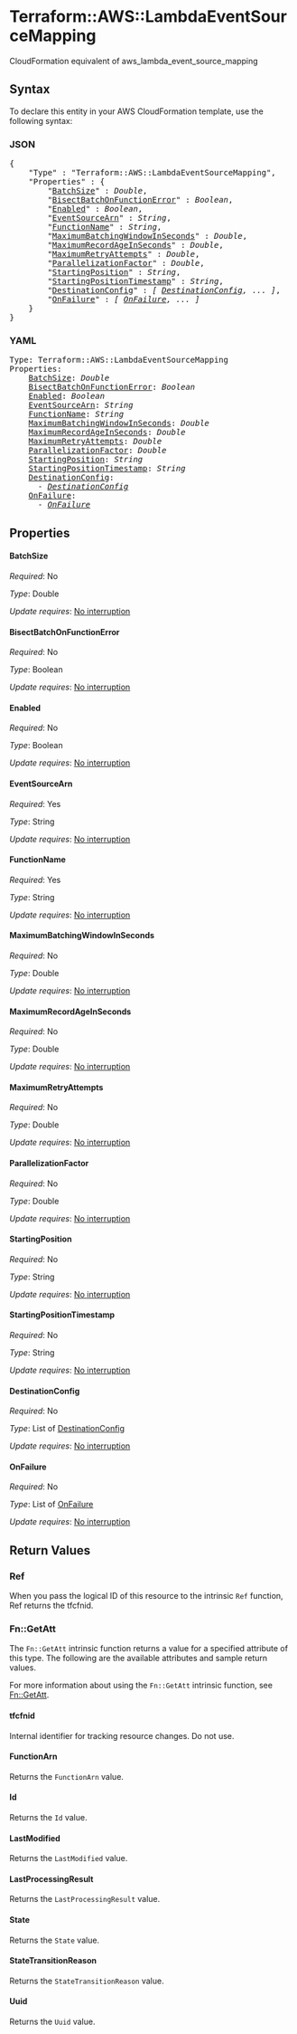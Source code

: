 # Terraform::AWS::LambdaEventSourceMapping

CloudFormation equivalent of aws_lambda_event_source_mapping

## Syntax

To declare this entity in your AWS CloudFormation template, use the following syntax:

### JSON

<pre>
{
    "Type" : "Terraform::AWS::LambdaEventSourceMapping",
    "Properties" : {
        "<a href="#batchsize" title="BatchSize">BatchSize</a>" : <i>Double</i>,
        "<a href="#bisectbatchonfunctionerror" title="BisectBatchOnFunctionError">BisectBatchOnFunctionError</a>" : <i>Boolean</i>,
        "<a href="#enabled" title="Enabled">Enabled</a>" : <i>Boolean</i>,
        "<a href="#eventsourcearn" title="EventSourceArn">EventSourceArn</a>" : <i>String</i>,
        "<a href="#functionname" title="FunctionName">FunctionName</a>" : <i>String</i>,
        "<a href="#maximumbatchingwindowinseconds" title="MaximumBatchingWindowInSeconds">MaximumBatchingWindowInSeconds</a>" : <i>Double</i>,
        "<a href="#maximumrecordageinseconds" title="MaximumRecordAgeInSeconds">MaximumRecordAgeInSeconds</a>" : <i>Double</i>,
        "<a href="#maximumretryattempts" title="MaximumRetryAttempts">MaximumRetryAttempts</a>" : <i>Double</i>,
        "<a href="#parallelizationfactor" title="ParallelizationFactor">ParallelizationFactor</a>" : <i>Double</i>,
        "<a href="#startingposition" title="StartingPosition">StartingPosition</a>" : <i>String</i>,
        "<a href="#startingpositiontimestamp" title="StartingPositionTimestamp">StartingPositionTimestamp</a>" : <i>String</i>,
        "<a href="#destinationconfig" title="DestinationConfig">DestinationConfig</a>" : <i>[ <a href="destinationconfig.md">DestinationConfig</a>, ... ]</i>,
        "<a href="#onfailure" title="OnFailure">OnFailure</a>" : <i>[ <a href="onfailure.md">OnFailure</a>, ... ]</i>
    }
}
</pre>

### YAML

<pre>
Type: Terraform::AWS::LambdaEventSourceMapping
Properties:
    <a href="#batchsize" title="BatchSize">BatchSize</a>: <i>Double</i>
    <a href="#bisectbatchonfunctionerror" title="BisectBatchOnFunctionError">BisectBatchOnFunctionError</a>: <i>Boolean</i>
    <a href="#enabled" title="Enabled">Enabled</a>: <i>Boolean</i>
    <a href="#eventsourcearn" title="EventSourceArn">EventSourceArn</a>: <i>String</i>
    <a href="#functionname" title="FunctionName">FunctionName</a>: <i>String</i>
    <a href="#maximumbatchingwindowinseconds" title="MaximumBatchingWindowInSeconds">MaximumBatchingWindowInSeconds</a>: <i>Double</i>
    <a href="#maximumrecordageinseconds" title="MaximumRecordAgeInSeconds">MaximumRecordAgeInSeconds</a>: <i>Double</i>
    <a href="#maximumretryattempts" title="MaximumRetryAttempts">MaximumRetryAttempts</a>: <i>Double</i>
    <a href="#parallelizationfactor" title="ParallelizationFactor">ParallelizationFactor</a>: <i>Double</i>
    <a href="#startingposition" title="StartingPosition">StartingPosition</a>: <i>String</i>
    <a href="#startingpositiontimestamp" title="StartingPositionTimestamp">StartingPositionTimestamp</a>: <i>String</i>
    <a href="#destinationconfig" title="DestinationConfig">DestinationConfig</a>: <i>
      - <a href="destinationconfig.md">DestinationConfig</a></i>
    <a href="#onfailure" title="OnFailure">OnFailure</a>: <i>
      - <a href="onfailure.md">OnFailure</a></i>
</pre>

## Properties

#### BatchSize

_Required_: No

_Type_: Double

_Update requires_: [No interruption](https://docs.aws.amazon.com/AWSCloudFormation/latest/UserGuide/using-cfn-updating-stacks-update-behaviors.html#update-no-interrupt)

#### BisectBatchOnFunctionError

_Required_: No

_Type_: Boolean

_Update requires_: [No interruption](https://docs.aws.amazon.com/AWSCloudFormation/latest/UserGuide/using-cfn-updating-stacks-update-behaviors.html#update-no-interrupt)

#### Enabled

_Required_: No

_Type_: Boolean

_Update requires_: [No interruption](https://docs.aws.amazon.com/AWSCloudFormation/latest/UserGuide/using-cfn-updating-stacks-update-behaviors.html#update-no-interrupt)

#### EventSourceArn

_Required_: Yes

_Type_: String

_Update requires_: [No interruption](https://docs.aws.amazon.com/AWSCloudFormation/latest/UserGuide/using-cfn-updating-stacks-update-behaviors.html#update-no-interrupt)

#### FunctionName

_Required_: Yes

_Type_: String

_Update requires_: [No interruption](https://docs.aws.amazon.com/AWSCloudFormation/latest/UserGuide/using-cfn-updating-stacks-update-behaviors.html#update-no-interrupt)

#### MaximumBatchingWindowInSeconds

_Required_: No

_Type_: Double

_Update requires_: [No interruption](https://docs.aws.amazon.com/AWSCloudFormation/latest/UserGuide/using-cfn-updating-stacks-update-behaviors.html#update-no-interrupt)

#### MaximumRecordAgeInSeconds

_Required_: No

_Type_: Double

_Update requires_: [No interruption](https://docs.aws.amazon.com/AWSCloudFormation/latest/UserGuide/using-cfn-updating-stacks-update-behaviors.html#update-no-interrupt)

#### MaximumRetryAttempts

_Required_: No

_Type_: Double

_Update requires_: [No interruption](https://docs.aws.amazon.com/AWSCloudFormation/latest/UserGuide/using-cfn-updating-stacks-update-behaviors.html#update-no-interrupt)

#### ParallelizationFactor

_Required_: No

_Type_: Double

_Update requires_: [No interruption](https://docs.aws.amazon.com/AWSCloudFormation/latest/UserGuide/using-cfn-updating-stacks-update-behaviors.html#update-no-interrupt)

#### StartingPosition

_Required_: No

_Type_: String

_Update requires_: [No interruption](https://docs.aws.amazon.com/AWSCloudFormation/latest/UserGuide/using-cfn-updating-stacks-update-behaviors.html#update-no-interrupt)

#### StartingPositionTimestamp

_Required_: No

_Type_: String

_Update requires_: [No interruption](https://docs.aws.amazon.com/AWSCloudFormation/latest/UserGuide/using-cfn-updating-stacks-update-behaviors.html#update-no-interrupt)

#### DestinationConfig

_Required_: No

_Type_: List of <a href="destinationconfig.md">DestinationConfig</a>

_Update requires_: [No interruption](https://docs.aws.amazon.com/AWSCloudFormation/latest/UserGuide/using-cfn-updating-stacks-update-behaviors.html#update-no-interrupt)

#### OnFailure

_Required_: No

_Type_: List of <a href="onfailure.md">OnFailure</a>

_Update requires_: [No interruption](https://docs.aws.amazon.com/AWSCloudFormation/latest/UserGuide/using-cfn-updating-stacks-update-behaviors.html#update-no-interrupt)

## Return Values

### Ref

When you pass the logical ID of this resource to the intrinsic `Ref` function, Ref returns the tfcfnid.

### Fn::GetAtt

The `Fn::GetAtt` intrinsic function returns a value for a specified attribute of this type. The following are the available attributes and sample return values.

For more information about using the `Fn::GetAtt` intrinsic function, see [Fn::GetAtt](https://docs.aws.amazon.com/AWSCloudFormation/latest/UserGuide/intrinsic-function-reference-getatt.html).

#### tfcfnid

Internal identifier for tracking resource changes. Do not use.

#### FunctionArn

Returns the <code>FunctionArn</code> value.

#### Id

Returns the <code>Id</code> value.

#### LastModified

Returns the <code>LastModified</code> value.

#### LastProcessingResult

Returns the <code>LastProcessingResult</code> value.

#### State

Returns the <code>State</code> value.

#### StateTransitionReason

Returns the <code>StateTransitionReason</code> value.

#### Uuid

Returns the <code>Uuid</code> value.

